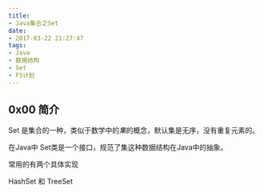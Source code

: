 ```yaml
---
title:
- Java集合之Set
date:
- 2017-03-22 21:27:47
tags:
- Java
- 数据结构
- Set
- FS计划
---
```


## 0x00 简介

Set 是集合的一种，类似于数学中的*集*的概念，默认集是无序，没有重复元素的。

在Java中 Set类是一个接口，规范了集这种数据结构在Java中的抽象。

常用的有两个具体实现

HashSet 和 TreeSet

